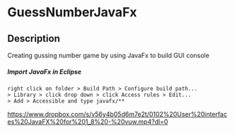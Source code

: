 # GuessNumberJavaFx
## Description
Creating gussing number game by using JavaFx to build GUI console

##### Import JavaFx in Eclipse
```
right click on folder > Build Path > Configure build path... 
> Library > click drop down > click Access rules > Edit... 
> Add > Accessible and type javafx/**
```
https://www.dropbox.com/s/v56y4b05d6m7e2t/0102%20User%20interfaces%20JavaFX%20for%201_8%20-%20vuw.mp4?dl=0
